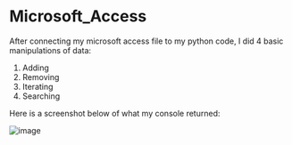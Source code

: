 # Microsoft_Access
After connecting my microsoft access file to my python code, I did 4 basic manipulations of data:
1) Adding
2) Removing
3) Iterating
4) Searching

Here is a screenshot below of what my console returned:

![image](https://github.com/CharlesCastelot/Microsoft_Access/assets/89413211/ae03dac2-f52a-4f60-a1df-4ea2d77b5f41)

